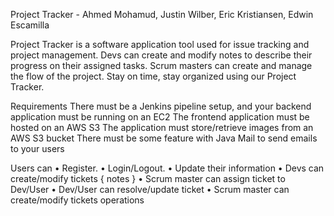 Project Tracker - Ahmed Mohamud, Justin Wilber, Eric Kristiansen, Edwin Escamilla

Project Tracker is a software application tool used for issue tracking and project 
management. Devs can create and modify notes to describe their progress on their 
assigned tasks. Scrum masters can create and manage the flow of the project. Stay 
on time, stay organized using our Project Tracker.


Requirements
There must be a Jenkins pipeline setup, and your backend application must 
be running on an EC2
The frontend application must be hosted on an AWS S3
The application must store/retrieve images from an AWS S3 bucket
There must be some feature with Java Mail to send emails to your users


Users can
• Register.
• Login/Logout.
• Update their information
• Devs can create/modify tickets { notes }
• Scrum master can assign ticket to Dev/User
• Dev/User can resolve/update ticket
• Scrum master can create/modify tickets operations
